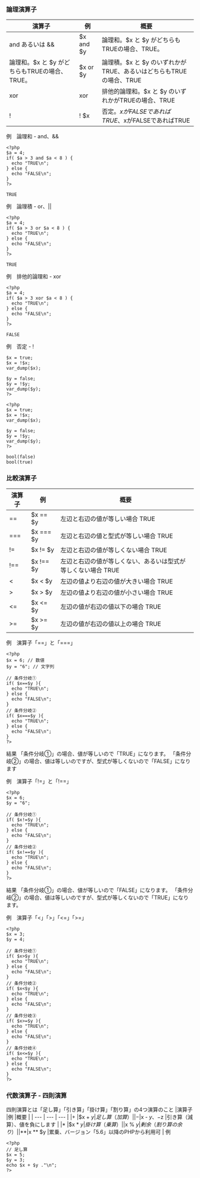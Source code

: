 ### 論理演算子
|演算子     |例     |概要     | 
| --- | --- | --- | 
|and あるいは &&     |$x and $y     |論理和。$x と $y がどちらもTRUEの場合、TRUE。     | 
|論理和。$x と $y がどちらもTRUEの場合、TRUE。     |$x or $y     |論理積。$x と $y のいずれかがTRUE、あるいはどちらもTRUEの場合、TRUE     | 
|xor     |xor     |排他的論理和。$x と $y のいずれかがTRUEの場合、TRUE     | 
|!     |! $x     |否定。$xがFALSEであればTRUE、$xがFALSEであればTRUE     | 

例　論理和 - and、&&
```
<?php
$a = 4;
if( $a > 3 and $a < 8 ) {
  echo "TRUE\n";
} else {
  echo "FALSE\n";
}
?>

TRUE
```

例　論理積 - or、||
```
<?php
$a = 4;
if( $a > 3 or $a < 8 ) {
  echo "TRUE\n";
} else {
  echo "FALSE\n";
}
?>

TRUE
```

例　排他的論理和 - xor
```
<?php
$a = 4;
if( $a > 3 xor $a < 8 ) {
  echo "TRUE\n";
} else {
  echo "FALSE\n";
}
?>

FALSE
```

例　否定 - !
```<?php
$x = true;
$x = !$x;
var_dump($x);
 
$y = false;
$y = !$y;
var_dump($y);
?>

<?php
$x = true;
$x = !$x;
var_dump($x);
 
$y = false;
$y = !$y;
var_dump($y);
?>

bool(false)
bool(true)
```

### 比較演算子
|演算子     |例     |概要     | 
| --- | --- | --- | 
|==     |$x == $y     |左辺と右辺の値が等しい場合 TRUE     | 
|===     |$x === $y     |左辺と右辺の値と型式が等しい場合 TRUE     | 
|!=     |$x != $y     |左辺と右辺の値が等しくない場合 TRUE     | 
|!==     |$x !== $y     |左辺と右辺の値が等しくない、あるいは型式が等しくない場合 TRUE     | 
|<  |$x < $y  |左辺の値より右辺の値が大きい場合 TRUE  | 
|>     |$x > $y     |左辺の値より右辺の値が小さい場合 TRUE     | 
|<=     |$x <= $y     |左辺の値が右辺の値以下の場合 TRUE     | 
|>=     |$x >= $y     |左辺の値が右辺の値以上の場合 TRUE     | 

例　演算子「==」と「===」
```
<?php
$x = 6; // 数値
$y = "6"; // 文字列
 
// 条件分岐①
if( $x==$y ){
  echo "TRUE\n";
} else {
  echo "FALSE\n";
}
// 条件分岐②
if( $x===$y ){
  echo "TRUE\n";
} else {
  echo "FALSE\n";
}
?>

```
結果
「条件分岐①」の場合、値が等しいので「TRUE」になります。
「条件分岐②」の場合、値は等しいのですが、型式が等しくないので「FALSE」になります

例　演算子「!=」と「!==」
```
<?php
$x = 6;
$y = "6";
 
// 条件分岐①
if( $x!=$y ){
  echo "TRUE\n";
} else {
  echo "FALSE\n";
}
// 条件分岐②
if( $x!==$y ){
  echo "TRUE\n";
} else {
  echo "FALSE\n";
}
?>

```
結果
「条件分岐①」の場合、値が等しいので「FALSE」になります。
「条件分岐②」の場合、値は等しいのですが、型式が等しくないので「TRUE」になります。

例　演算子「<」「>」「<=」「>=」
```
<?php
$x = 3;
$y = 4;
 
// 条件分岐①
if( $x>$y ){
  echo "TRUE\n";
} else {
  echo "FALSE\n";
}
// 条件分岐②
if( $x<$y ){
  echo "TRUE\n";
} else {
  echo "FALSE\n";
}
// 条件分岐③
if( $x>=$y ){
  echo "TRUE\n";
} else {
  echo "FALSE\n";
}
// 条件分岐④
if( $x<=$y ){
  echo "TRUE\n";
} else {
  echo "FALSE\n";
}
?>

```

### 代数演算子 - 四則演算
四則演算とは「足し算」「引き算」「掛け算」「割り算」の4つ演算のこと
|演算子     |例     |概要     | 
| --- | --- | --- | 
|+     |$x + $y     |足し算（加算）     | 
|-     |$x - $y、-$z     |引き算（減算）、値を負にします     | 
|*     |$x * $y     |掛け算（乗算）     | 
|%     |$x % $y     |剰余（割り算の余り）     | 
|**  |$x ** $y  |累乗、バージョン「5.6」以降のPHPから利用可  | 
例
```
<?php
// 足し算
$x = 5;
$y = 3;
echo $x + $y ."\n";
?>

```
